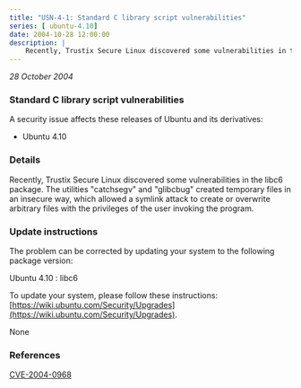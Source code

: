 ```yaml
---
title: "USN-4-1: Standard C library script vulnerabilities"
series: [ ubuntu-4.10]
date: 2004-10-28 12:00:00
description: |
    Recently, Trustix Secure Linux discovered some vulnerabilities in the libc6 package. The utilities &quot;catchsegv&quot; and &quot;glibcbug&quot; created temporary files in an insecure way, which allowed a symlink attack to create or overwrite arbitrary files with the privileges of the user invoking the program.
--- 
```

 
 

*28 October 2004*

### Standard C library script vulnerabilities

A security issue affects these releases of Ubuntu and its derivatives:

* Ubuntu 4.10

### Details

Recently, Trustix Secure Linux discovered some vulnerabilities in the libc6 package. The utilities &quot;catchsegv&quot; and &quot;glibcbug&quot; created temporary files in an insecure way, which allowed a symlink attack to create or overwrite arbitrary files with the privileges of the user invoking the program.

### Update instructions

The problem can be corrected by updating your system to the following package version:

Ubuntu 4.10
 : libc6 

To update your system, please follow these instructions: [https://wiki.ubuntu.com/Security/Upgrades](https://wiki.ubuntu.com/Security/Upgrades).

None

### References

 
 [CVE-2004-0968](http://people.ubuntu.com/~ubuntu-security/cve/CVE-2004-0968)
 


